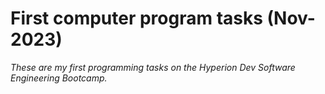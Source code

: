 # First computer program tasks (Nov-2023)

*These are my first programming tasks on the Hyperion Dev Software Engineering Bootcamp.*

